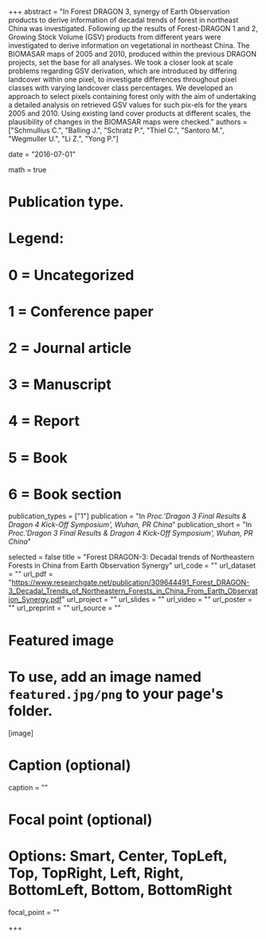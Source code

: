 +++
abstract = "In Forest DRAGON 3, synergy of Earth Observation products to derive information of decadal trends of forest in northeast China was investigated. Following up the results of Forest-DRAGON 1 and 2, Growing Stock Volume (GSV) products from different years were investigated to derive information on vegetational in northeast China. The BIOMASAR maps of 2005 and 2010, produced within the previous DRAGON projects, set the base for all analyses. We took a closer look at scale problems regarding GSV derivation, which are introduced by differing landcover within one pixel, to investigate differences throughout pixel classes with varying landcover class percentages. We developed an approach to select pixels containing forest only with the aim of undertaking a detailed analysis on retrieved GSV values for such pix-els for the years 2005 and 2010. Using existing land cover products at different scales, the plausibility of changes in the BIOMASAR maps were checked."
authors = ["Schmullius C.", "Balling J.", "Schratz P.", "Thiel C.", "Santoro M.", "Wegmuller U.", "Li Z.", "Yong P."]

date = "2016-07-01"

math = true

# Publication type.
# Legend:
# 0 = Uncategorized
# 1 = Conference paper
# 2 = Journal article
# 3 = Manuscript
# 4 = Report
# 5 = Book
# 6 = Book section
publication_types = ["1"]
publication = "In *Proc.'Dragon 3 Final Results & Dragon 4 Kick-Off Symposium', Wuhan, PR China*"
publication_short = "In *Proc.'Dragon 3 Final Results & Dragon 4 Kick-Off Symposium', Wuhan, PR China*"

selected = false
title = "Forest DRAGON-3: Decadal trends of Northeastern Forests in China from Earth Observation Synergy"
url_code = ""
url_dataset = ""
url_pdf = "https://www.researchgate.net/publication/309644491_Forest_DRAGON-3_Decadal_Trends_of_Northeastern_Forests_in_China_From_Earth_Observation_Synergy.pdf"
url_project = ""
url_slides = ""
url_video = ""
url_poster = ""
url_preprint = ""
url_source = ""

# Featured image
# To use, add an image named `featured.jpg/png` to your page's folder. 
[image]
  # Caption (optional)
  caption = ""

  # Focal point (optional)
  # Options: Smart, Center, TopLeft, Top, TopRight, Left, Right, BottomLeft, Bottom, BottomRight
  focal_point = ""

+++


